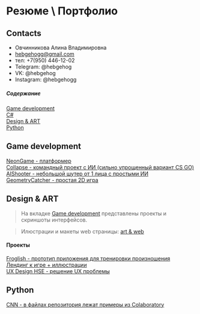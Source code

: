 # Резюме \ Портфолио

<a name="Contacts"><h2>Contacts</h2></a>
- Овчинникова Алина Владимировна
- hebgehogg@gmail.com
- тел: +7(950) 446-12-02
- Telegram: @hebgehog
- VK: @hebgehog
- Instagram: @hebgehogg


##### Содержание 
[Game development](#Game)  
[C#](#C)  
[Design & ART](#Design)  
[Python](#Python)  

<a name="Game"><h2>Game development</h2></a>
[NeonGame - платформер](https://github.com/hebgehogg/neon-game)  
[Collapse - командный проект с ИИ (сильно упрощенный вариант CS GO)](https://github.com/hebgehogg/collapse)  
[AIShooter - небольшой шутер от 1 лица с простыми ИИ](https://github.com/hebgehogg/AI-shooter)  
[GeometryCatcher - простая 2D игра](https://github.com/hebgehogg/geometry-catcher)   


<a name="Design"><h2>Design & ART</h2></a>
> На вкладке [Game development](#Game) представлены проекты и скриншоты интерфейсов.

> Илюстрации и макеты web страницы: [art & web](https://github.com/hebgehogg/Profile/blob/main/Design.md) 

#### Проекты  
[Froglish - прототип приложения для тренировки произношения](https://www.figma.com/file/AcYIyPPPB3p8Y0amsEAyTP/Froglish-App?node-id=314%3A223)   
[Лендинг к игре + иллюстрации](https://github.com/hebgehogg/DesignPortfolio)   
[UX Design HSE - решение UX проблемы](https://www.figma.com/file/gQMAqLWKbAUGnZVzmSbGqn/UX-design-HSE)  

<a name="Python"><h2>Python</h2></a>
[CNN - в файлах репозитория лежат примеры из Colaboratory](https://github.com/hebgehogg/CNN)   

